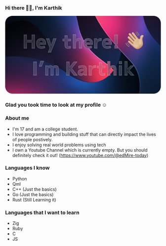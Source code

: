 ### Hi there 👋🏼, I'm Karthik
![alt What's this?](https://github.com/KS-the-visionary/KS-the-visionary/blob/main/Banner.png)

### Glad you took time to look at my profile ☺️


### About me
- I'm 17 and am a college student.
- I love programming and building stuff that can directly impact the lives of people postively.
- I enjoy solving real world problems using tech
- I own a Youtube Channel which is currently empty. But you should definitely check it out! (https://www.youtube.com/@edMire-today)

### Languages I know
- Python
- Qml
- C++ (Just the basics)
- Go (Just the basics)
- Rust (Still Learning it)

### Languages that I want to learn
- Zig
- Ruby
- C
- JS
